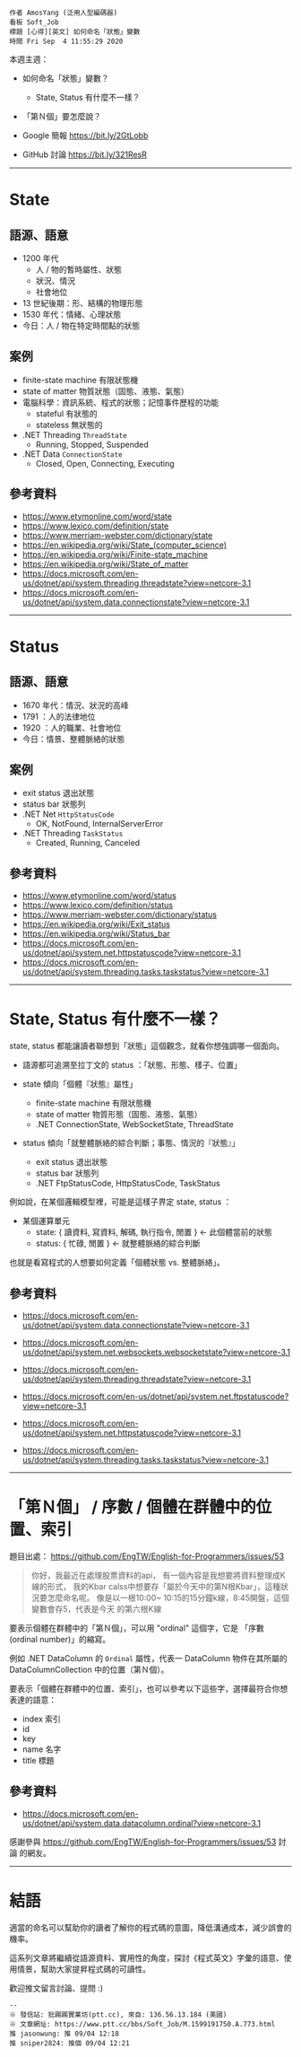 ```
作者 AmosYang (泛用人型編碼器)
看板 Soft_Job
標題 [心得][英文] 如何命名「狀態」變數
時間 Fri Sep  4 11:55:29 2020
```

本週主週：

* 如何命名「狀態」變數？
  * State, Status 有什麼不一樣？
* 「第Ｎ個」要怎麼說？

* Google 簡報 https://bit.ly/2GtLobb
* GitHub 討論  https://bit.ly/321ResR

---
# State

## 語源、語意

* 1200 年代
  * 人 / 物的暫時屬性、狀態
  * 狀況、情況
  * 社會地位
* 13 世紀後期：形、結構的物理形態
* 1530 年代：情緒、心理狀態
* 今日：人 / 物在特定時間點的狀態

## 案例

* finite-state machine 有限狀態機
* state of matter 物質狀態（固態、液態、氣態）
* 電腦科學：資訊系統、程式的狀態；記憶事件歷程的功能
  * stateful 有狀態的
  * stateless 無狀態的
* .NET Threading `ThreadState`
  * Running, Stopped, Suspended
* .NET Data `ConnectionState`
  * Closed, Open, Connecting, Executing

## 參考資料

* https://www.etymonline.com/word/state
* https://www.lexico.com/definition/state
* https://www.merriam-webster.com/dictionary/state
* https://en.wikipedia.org/wiki/State_(computer_science)
* https://en.wikipedia.org/wiki/Finite-state_machine
* https://en.wikipedia.org/wiki/State_of_matter
* https://docs.microsoft.com/en-us/dotnet/api/system.threading.threadstate?view=netcore-3.1
* https://docs.microsoft.com/en-us/dotnet/api/system.data.connectionstate?view=netcore-3.1

---
# Status

## 語源、語意

* 1670 年代：情況、狀況的高峰
* 1791 ：人的法律地位
* 1920 ：人的職業、社會地位
* 今日：情景、整體脈絡的狀態

## 案例

* exit status 退出狀態
* status bar 狀態列
* .NET Net `HttpStatusCode`
  * OK, NotFound, InternalServerError
* .NET Threading `TaskStatus`
  * Created, Running, Canceled

## 參考資料

* https://www.etymonline.com/word/status
* https://www.lexico.com/definition/status
* https://www.merriam-webster.com/dictionary/status
* https://en.wikipedia.org/wiki/Exit_status
* https://en.wikipedia.org/wiki/Status_bar
* https://docs.microsoft.com/en-us/dotnet/api/system.net.httpstatuscode?view=netcore-3.1
* https://docs.microsoft.com/en-us/dotnet/api/system.threading.tasks.taskstatus?view=netcore-3.1

---
# State, Status 有什麼不一樣？

state, status 都能讓讀者聯想到「狀態」這個觀念，就看你想強調哪一個面向。

* 語源都可追溯至拉丁文的 status ：「狀態、形態、樣子、位置」

* state 傾向「個體『狀態』屬性」
  * finite-state machine 有限狀態機
  * state of matter 物質形態（固態、液態、氣態）
  * .NET ConnectionState, WebSocketState, ThreadState

* status 傾向「就整體脈絡的綜合判斷；事態、情況的『狀態』」
  * exit status 退出狀態
  * status bar 狀態列
  * .NET FtpStatusCode, HttpStatusCode, TaskStatus

例如說，在某個邏輯模型裡，可能是這樣子界定 state, status ：

* 某個運算單元
  * state: { 讀資料, 寫資料, 解碼, 執行指令, 閒置 } ← 此個體當前的狀態
  * status: { 忙碌, 閒置 } ← 就整體脈絡的綜合判斷

也就是看寫程式的人想要如何定義「個體狀態 vs. 整體脈絡」。

## 參考資料

* https://docs.microsoft.com/en-us/dotnet/api/system.data.connectionstate?view=netcore-3.1
* https://docs.microsoft.com/en-us/dotnet/api/system.net.websockets.websocketstate?view=netcore-3.1
* https://docs.microsoft.com/en-us/dotnet/api/system.threading.threadstate?view=netcore-3.1

* https://docs.microsoft.com/en-us/dotnet/api/system.net.ftpstatuscode?view=netcore-3.1
* https://docs.microsoft.com/en-us/dotnet/api/system.net.httpstatuscode?view=netcore-3.1
* https://docs.microsoft.com/en-us/dotnet/api/system.threading.tasks.taskstatus?view=netcore-3.1

---
# 「第Ｎ個」 / 序數 / 個體在群體中的位置、索引

題目出處： https://github.com/EngTW/English-for-Programmers/issues/53

> 你好，我最近在處理股票資料的api，
> 有一個內容是我想要將資料整理成K線的形式，
> 我的Kbar calss中想要存「屬於今天中的第N根Kbar」，這種狀況要怎麼命名呢。
> 像是以一根10:00~ 10:15的15分鐘k線，8:45開盤，這個變數會存5，代表是今天
> 的第六根K線

要表示個體在群體中的「第Ｎ個」，可以用 "ordinal" 這個字，它是
「序數 (ordinal number)」的縮寫。

例如 .NET DataColumn 的 `Ordinal` 屬性，代表一 DataColumn 物件在其所屬的
DataColumnCollection 中的位置（第Ｎ個）。

要表示「個體在群體中的位置、索引」，也可以參考以下這些字，選擇最符合你想
表達的語意：

* index 索引
* id
* key
* name 名字
* title 標題

## 參考資料

* https://docs.microsoft.com/en-us/dotnet/api/system.data.datacolumn.ordinal?view=netcore-3.1

感謝參與 https://github.com/EngTW/English-for-Programmers/issues/53 討論
的網友。

---
# 結語

適當的命名可以幫助你的讀者了解你的程式碼的意圖，降低溝通成本，減少誤會的
機率。

這系列文章將繼續從語源資料、實用性的角度，探討《程式英文》字彙的語意、使
用情景，幫助大家提昇程式碼的可讀性。

歡迎推文留言討論、提問 :)

```
--
※ 發信站: 批踢踢實業坊(ptt.cc), 來自: 136.56.13.184 (美國)
※ 文章網址: https://www.ptt.cc/bbs/Soft_Job/M.1599191750.A.773.html
推 jasonwung: 推 09/04 12:18
推 sniper2824: 推個 09/04 12:21
```
